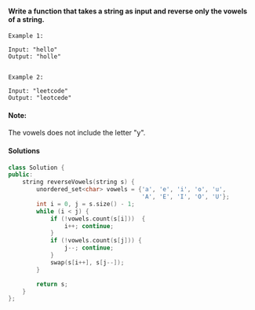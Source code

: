#### Write a function that takes a string as input and reverse only the vowels of a string.

```
Example 1:

Input: "hello"
Output: "holle"


Example 2:

Input: "leetcode"
Output: "leotcede"
```

#### Note:
The vowels does not include the letter "y".


#### Solutions

```cpp
class Solution {
public:
    string reverseVowels(string s) {
        unordered_set<char> vowels = {'a', 'e', 'i', 'o', 'u', 
                                      'A', 'E', 'I', 'O', 'U'};
        int i = 0, j = s.size() - 1;
        while (i < j) {
            if (!vowels.count(s[i]))  {
                i++; continue;
            }
            if (!vowels.count(s[j])) {
                j--; continue;
            }
            swap(s[i++], s[j--]);
        }

        return s;
    }
};
```